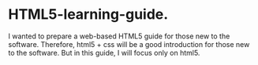 # HTML5-learning-guide.
I wanted to prepare a web-based HTML5 guide for those new to the software. Therefore, html5 + css will be a good introduction for those new to the software. But in this guide, I will focus only on html5.

